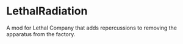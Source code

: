 # LethalRadiation
A mod for Lethal Company that adds repercussions to removing the apparatus from the factory.
